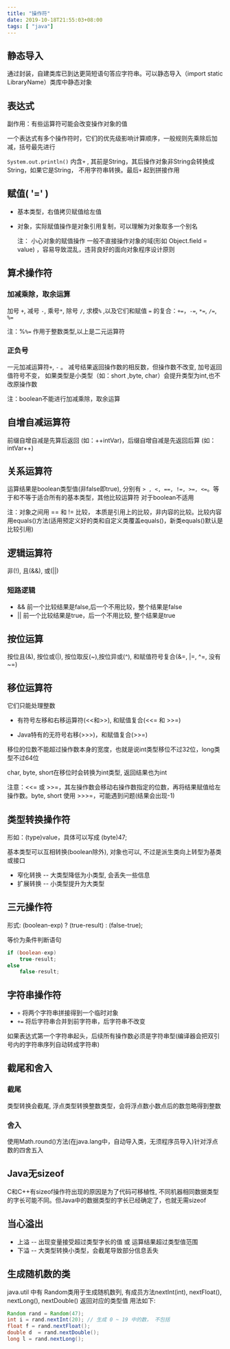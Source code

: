 ```yaml
---
title: "操作符"
date: 2019-10-18T21:55:03+08:00
tags: [ "java"]
---
```


## 静态导入

通过封装，自建类库已到达更简短语句答应字符串。可以静态导入（import static LibraryName）类库中静态对象

## 表达式

副作用：有些运算符可能会改变操作对象的值

一个表达式有多个操作符时，它们的优先级影响计算顺序，一般规则先乘除后加减，括号最先进行

`System.out.println()` 内含`+`</font> , 其前是String，其后操作对象非String会转换成String，如果它是String， 不用字符串转换。最后`+` 起到拼接作用

## 赋值( '=' )

- 基本类型，右值拷贝赋值给左值
- 对象，实际赋值操作是对象引用复制，可以理解为对象取多一个别名 

  注： 小心对象的赋值操作
一般不直接操作对象的域(形如 Object.field = value) ，容易导致混乱，违背良好的面向对象程序设计原则

## 算术操作符

### 加减乘除，取余运算

加号 `+`, 减号 `-`, 乘号`*`, 除号 `/`, 求模`%` ,以及它们和赋值 `=`</font> 的复合：`+=`，`-=`, `*=`, `/=`, `%=` 

注：%`%=` 作用于整数类型,以上是二元运算符

### 正负号

一元加减运算符`+`, `-` 。 减号结果返回操作数的相反数，但操作数不改变, 加号返回值符号不变， 如果类型是小类型（如：short ,byte, char）会提升类型为int,也不改原操作数

注：boolean不能进行加减乘除，取余运算

## 自增自减运算符

前缀自增自减是先算后返回 (如：++intVar)，后缀自增自减是先返回后算 (如：intVar++)

## 关系运算符

运算结果是boolean类型值(非false即true), 分别有 ```> , <, ==, !=, >=, <=```。等于和不等于适合所有的基本类型，其他比较运算符
对于boolean不适用

注：对象之间用 == 和 != 比较， 本质是引用上的比较，非内容的比较。比较内容用equals()方法(适用预定义好的类和自定义类覆盖equals()，新类equals()默认是比较引用)

## 逻辑运算符

非(!), 且(&&), 或(||)

### 短路逻辑

- && 前一个比较结果是false,后一个不用比较，整个结果是false 
- || 前一个比较结果是true，后一个不用比较, 整个结果是true

## 按位运算

按位且(&), 按位或(|), 按位取反(~),按位异或(^), 和赋值符号复合(&=, |=, ^=, 没有~=)

## 移位运算符

它们只能处理整数

- 有符号左移和右移运算符(<<和>>), 和赋值复合(<<= 和 >>=)

- Java特有的无符号右移(>>>)，和赋值复合(>>=)

移位的位数不能超过操作数本身的宽度，也就是说int类型移位不过32位，long类型不过64位

char, byte, short在移位时会转换为int类型, 返回结果也为int

注意：<<= 或 >>=，其左操作数会移动右操作数指定的位数，再将结果赋值给左操作数。byte, short 使用 >>>=，可能遇到问题(结果会出现-1)

## 类型转换操作符

形如：(type)value，具体可以写成 (byte)47;

基本类型可以互相转换(boolean除外), 对象也可以, 不过是派生类向上转型为基类或接口

- 窄化转换 -- 大类型降低为小类型, 会丢失一些信息
- 扩展转换 -- 小类型提升为大类型

## 三元操作符

形式: (boolean-exp) ? (true-result) : (false-true);

等价为条件判断语句

```java
if (boolean-exp)
    true-result;
else
    false-result;
```

## 字符串操作符

- `+` 将两个字符串拼接得到一个临时对象
- `+=` 将后字符串合并到前字符串，后字符串不改变

如果表达式第一个字符串起头，后续所有操作数必须是字符串型(编译器会把双引号内的字符串序列自动转成字符串)

## 截尾和舍入

### 截尾

类型转换会截尾, 浮点类型转换整数类型，会将浮点数小数点后的数忽略得到整数

### 舍入

使用Math.round()方法(在java.lang中，自动导入类，无须程序员导入)针对浮点数的四舍五入

## Java无sizeof

C和C++有sizeof操作符出现的原因是为了代码可移植性, 不同机器相同数据类型的字长可能不同。但Java中的数据类型的字长已经确定了，也就无需sizeof

## 当心溢出

- 上溢 -- 出现变量接受超过类型字长的值 或 运算结果超过类型值范围
- 下溢 -- 大类型转换小类型，会截尾导致部分信息丢失

## 生成随机数的类

java.util 中有 Random类用于生成随机数列, 有成员方法nextInt(int), nextFloat(), nextLong(), nextDouble() 返回对应的类型值
用法如下:

```java
Random rand = Random(47);
int i = rand.nextInt(20); // 生成 0 ~ 19 中的数， 不包括
float f = rand.nextFloat();
double d  = rand.nextDouble();
long l = rand.nextLong();
```
